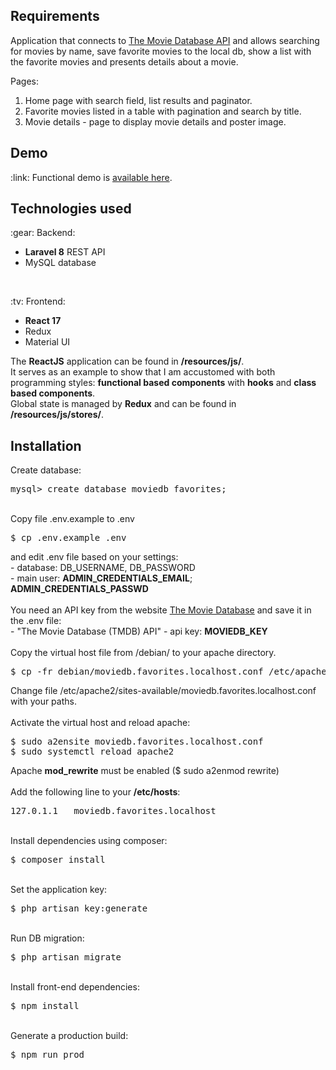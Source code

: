 ## Requirements

<p>Application that connects to <a href="https://developers.themoviedb.org/3/getting-started/introduction">The Movie Database API</a> and allows searching for movies by name, save favorite movies to the local db, show a list with the favorite movies and presents details about a movie.</p>
<p>Pages:</p>
<ol>
    <li>Home page with search field, list results and paginator.</li>
    <li>Favorite movies listed in a table with pagination and search by title.</li>
    <li>Movie details - page to display movie details and poster image.</li>
</ol>

## Demo

<p>
    :link: Functional demo is <a href="https://moviedb.artizanatweb.ro">available here</a>.
</p>

## Technologies used

<p>:gear: Backend:</p>
<ul>
    <li><b>Laravel 8</b> REST API</li>
    <li>MySQL database</li>
</ul>
<br />
<p>:tv: Frontend:</p>
<ul>
    <li><b>React 17</b></li>
    <li>Redux</li>
    <li>Material UI</li>
</ul>
<p>
    The <b>ReactJS</b> application can be found in <b>/resources/js/</b>.<br />
    It serves as an example to show that I am accustomed with both programming styles: <b>functional based components</b> with <b>hooks</b> and <b>class based components</b>.<br />
    Global state is managed by <b>Redux</b> and can be found in <b>/resources/js/stores/</b>.
</p>

## Installation

Create database:
<pre>
mysql> create database moviedb_favorites;
</pre>
<br />
Copy file .env.example to .env
<pre>
$ cp .env.example .env
</pre>
and edit .env file based on your settings: <br />
- database: DB_USERNAME, DB_PASSWORD <br />
- main user: <b>ADMIN_CREDENTIALS_EMAIL</b>; <b>ADMIN_CREDENTIALS_PASSWD</b> <br />
<br />
You need an API key from the website <a href="https://developers.themoviedb.org/3/getting-started/introduction">The Movie Database</a> and save it in the .env file:
<br />
- "The Movie Database (TMDB) API" - api key: <b>MOVIEDB_KEY</b>
<br />
<br />
Copy the virtual host file from /debian/ to your apache directory.
<pre>
$ cp -fr debian/moviedb.favorites.localhost.conf /etc/apache2/sites-available/
</pre>
Change file /etc/apache2/sites-available/moviedb.favorites.localhost.conf with your paths.<br />
<br />
Activate the virtual host and reload apache:
<pre>
$ sudo a2ensite moviedb.favorites.localhost.conf
$ sudo systemctl reload apache2
</pre> 
Apache <b>mod_rewrite</b> must be enabled ($ sudo a2enmod rewrite)
<br />
<br />
Add the following line to your <b>/etc/hosts</b>:
<pre>
127.0.1.1	moviedb.favorites.localhost
</pre>
<br />
Install dependencies using composer:
<pre>
$ composer install
</pre>
<br />
Set the application key:
<pre>
$ php artisan key:generate
</pre>
<br />
Run DB migration:
<pre>
$ php artisan migrate
</pre>
<br />
Install front-end dependencies:
<pre>
$ npm install
</pre>
<br />
Generate a production build:
<pre>
$ npm run prod
</pre>
